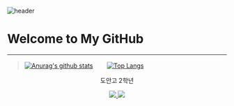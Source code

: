 ![header](https://capsule-render.vercel.app/api?type=waving&color=auto&height=300&section=header&text=Shin%20Da%20Wit&fontSize=90&animation=fadeIn&fontAlignY=38&desc=Hello%20World!&descAlignY=51&descAlign=71)

# Welcome to My GitHub
-----
> [![Anurag's github stats](https://github-readme-stats.vercel.app/api?username=shinekdnlt&show_icons=true&theme={theme})](https://github.com/shinekdnlt/github-readme-stats) 　　[![Top Langs](https://github-readme-stats.vercel.app/api/top-langs/?username=shinekdnlt)](https://github.com/shinekdnlt/github-readme-stats)




<p align='center'> 도안고 2학년 </p>
<p align='center'>
  <a href="https://github.com/shinekdnlt?tab=repositories">
    <img src="https://img.shields.io/badge/MY%20REPO%20-%23F7DF1E.svg?&style=for-the-badge&&logoColor=white"/>
  </a>
  <a href="https://github.com">
    <img src="https://img.shields.io/badge/HOME%20-%234FC08D.svg?&style=for-the-badge&&logoColor=white"/>
  </a>
</p>

